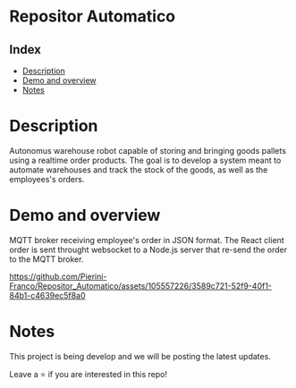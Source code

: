 # Repositor Automatico

## Index

* [Description](#description)
* [Demo and overview](#demo-and-overview)
* [Notes](#notes)

# Description
Autonomus warehouse robot capable of storing and bringing goods pallets using a realtime order products. The goal is to develop a system meant to automate warehouses and track the stock of the goods, as well as the employees's orders.

# Demo and overview
MQTT broker receiving employee's order in JSON format. The React client order is sent throught websocket to a Node.js server that re-send the order to the MQTT broker.

https://github.com/Pierini-Franco/Repositor_Automatico/assets/105557226/3589c721-52f9-40f1-84b1-c4639ec5f8a0

# Notes
This project is being develop and we will be posting the latest updates.

Leave a ⭐ if you are interested in this repo!

